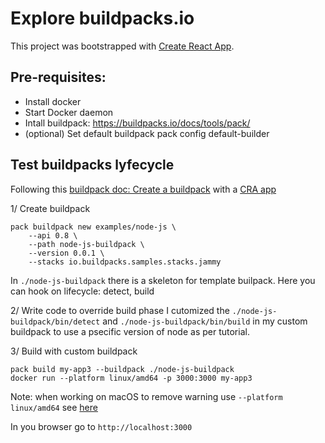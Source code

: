 # Explore buildpacks.io

This project was bootstrapped with [Create React App](https://github.com/facebook/create-react-app).

## Pre-requisites:
* Install docker
* Start Docker daemon
* Intall buildpack: https://buildpacks.io/docs/tools/pack/ 
* (optional) Set default buildpack
pack config default-builder <bp-id>

## Test buildpacks lyfecycle

Following this [buildpack doc: Create a buildpack]( https://buildpacks.io/docs/buildpack-author-guide/create-buildpack/building-blocks-cnb/) with a [CRA app](https://create-react-app.dev/)


1/ Create buildpack 
```
pack buildpack new examples/node-js \
    --api 0.8 \
    --path node-js-buildpack \
    --version 0.0.1 \
    --stacks io.buildpacks.samples.stacks.jammy
```    
In `./node-js-buildpack` there is a skeleton for template builpack.
Here you can hook on lifecycle: detect, build

2/ Write code to override build phase
I cutomized the `./node-js-buildpack/bin/detect` and `./node-js-buildpack/bin/build` in my custom buildpack to use a psecific version of node as per tutorial.

3/ Build with custom buildpack
```
pack build my-app3 --buildpack ./node-js-buildpack
docker run --platform linux/amd64 -p 3000:3000 my-app3
```
Note: when working on macOS to remove warning use  `--platform linux/amd64` see [here](https://medium.com/@email.bajaj/docker-image-platform-compatibility-issue-with-mac-silicon-processors-m1-m2-ee2d5ea3ff0e 
)

In you browser go to `http://localhost:3000`

